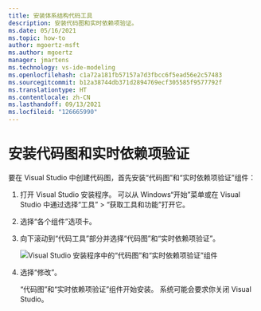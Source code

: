 ```yaml
---
title: 安装体系结构代码工具
description: 安装代码图和实时依赖项验证。
ms.date: 05/16/2021
ms.topic: how-to
author: mgoertz-msft
ms.author: mgoertz
manager: jmartens
ms.technology: vs-ide-modeling
ms.openlocfilehash: c1a72a181fb57157a7d3fbcc6f5ead56e2c57483
ms.sourcegitcommit: b12a38744db371d2894769ecf305585f9577792f
ms.translationtype: HT
ms.contentlocale: zh-CN
ms.lasthandoff: 09/13/2021
ms.locfileid: "126665990"
---
```

# <a name="install-code-map-and-live-dependency-validation"></a>安装代码图和实时依赖项验证

要在 Visual Studio 中创建代码图，首先安装“代码图”和“实时依赖项验证”组件：

1. 打开 Visual Studio 安装程序。 可以从 Windows“开始”菜单或在 Visual Studio 中通过选择“工具” > “获取工具和功能”打开它。

1. 选择“各个组件”选项卡。

1. 向下滚动到“代码工具”部分并选择“代码图”和“实时依赖项验证”。  

   ![Visual Studio 安装程序中的“代码图”和“实时依赖项验证”组件](media/modeling-components.png)

1. 选择“修改”。

   “代码图”和“实时依赖项验证”组件开始安装。  系统可能会要求你关闭 Visual Studio。